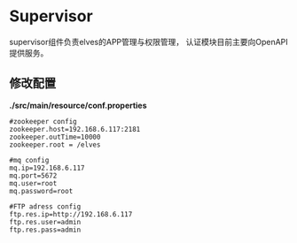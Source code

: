 # Supervisor

supervisor组件负责elves的APP管理与权限管理， 认证模块目前主要向OpenAPI提供服务。

## 修改配置

**./src/main/resource/conf.properties**

```
#zookeeper config
zookeeper.host=192.168.6.117:2181
zookeeper.outTime=10000
zookeeper.root = /elves

#mq config
mq.ip=192.168.6.117
mq.port=5672
mq.user=root
mq.password=root

#FTP adress config
ftp.res.ip=http://192.168.6.117
ftp.res.user=admin
ftp.res.pass=admin
```



